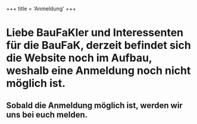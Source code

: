 +++
title = 'Anmeldung'
+++
# Liebe BauFaKler und Interessenten für die BauFaK, derzeit befindet sich die Website noch im Aufbau, weshalb eine Anmeldung noch nicht möglich ist.  
## Sobald die Anmeldung möglich ist, werden wir uns bei euch melden.